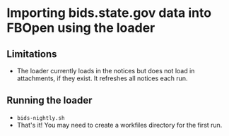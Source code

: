 # Importing bids.state.gov data into FBOpen using the loader

## Limitations
* The loader currently loads in the notices but does not load in attachments, if they exist. It refreshes all notices each run.

## Running the loader
* `bids-nightly.sh`
* That's it! You may need to create a workfiles directory for the first run. 



